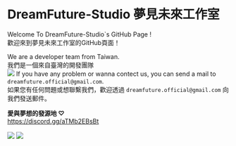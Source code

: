 DreamFuture-Studio 夢見未來工作室  
===
Welcome To DreamFuture-Studio`s GitHub Page !  
歡迎來到夢見未來工作室的GitHub頁面！  
  
We are a developer team from Taiwan.  
我們是一個來自臺灣的開發團隊  
![](https://cdn.discordapp.com/attachments/962357633703116840/962358282570326116/twitter_header_photo_2.png)
If you have any problem or wanna contect us, you can send a mail to `dreamfuture.official@gmail.com`.  
如果您有任何問題或想聯繫我們，歡迎透過 `dreamfuture.official@gmail.com` 向我們發送郵件。  

__愛與夢想的發源地 ♡__  
https://discord.gg/aTMb2EBsBt   
  
<div align="left">
 <a href="https://paypal.me/15LIVETW" target="_blank" style="display: inline-block;">
                <img
                    src="https://img.shields.io/badge/Donate-PayPal-blue.svg?style=flat-square&logo=paypal" 
                    align="center"
                /></a>
  <img src="https://komarev.com/ghpvc/?username=DreamFuture-S&&style=flat-square" align="center" />
</div>
